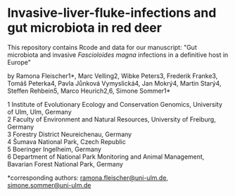 # Invasive-liver-fluke-infections and gut microbiota in red deer

This repository contains Rcode and data for our manuscript: "Gut microbiota and invasive <i>Fascioloides magna</i> infections in a definitive host in Europe"

by Ramona Fleischer1*, Marc Velling2, Wibke Peters3, Frederik Franke3, Tomáš Peterka4, Pavla Jůnková Vymyslická4, Jan Mokrý4, Martin Starý4, Steffen Rehbein5, Marco Heurich2,6, Simone Sommer1*

1 Institute of Evolutionary Ecology and Conservation Genomics, University of Ulm, Ulm, Germany <br>
2 Faculty of Environment and Natural Resources, University of Freiburg, Germany <br>
3 Forestry District Neureichenau, Germany <br>
4 Šumava National Park, Czech Republic <br>
5 Boeringer Ingelheim, Germany <br>
6 Department of National Park Monitoring and Animal Management, Bavarian Forest National Park, Germany

*corresponding authors: ramona.fleischer@uni-ulm.de, simone.sommer@uni-ulm.de 
